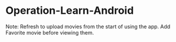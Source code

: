 # Operation-Learn-Android

Note: Refresh to upload movies from the start of using the app. Add Favorite movie before viewing them. 
